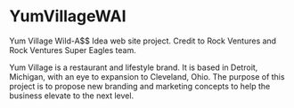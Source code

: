 # YumVillageWAI
Yum Village Wild-A$$ Idea web site project. Credit to Rock Ventures and Rock Ventures Super Eagles team.

Yum Village is a restaurant and lifestyle brand.  It is based in Detroit, Michigan, with an eye to expansion to Cleveland, Ohio. The purpose of this project is to propose new branding and marketing concepts to help the business elevate to the next level.
